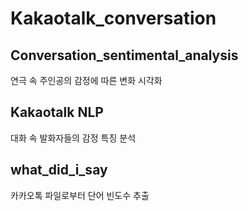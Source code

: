 # Kakaotalk_conversation


## Conversation_sentimental_analysis 
연극 속 주인공의 감정에 따른 변화 시각화


## Kakaotalk NLP
대화 속 발화자들의 감정 특징 분석

## what_did_i_say
카카오톡 파일로부터 단어 빈도수 추출

